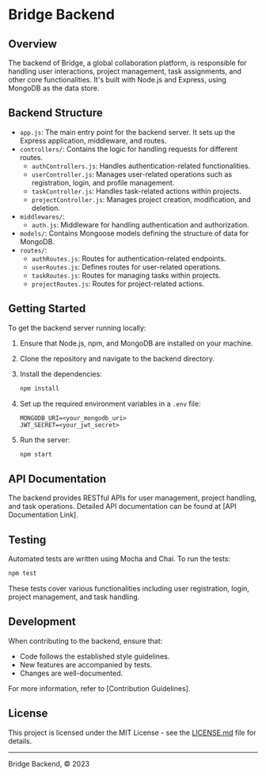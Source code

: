# Bridge Backend

## Overview

The backend of Bridge, a global collaboration platform, is responsible for handling user interactions, project management, task assignments, and other core functionalities. It's built with Node.js and Express, using MongoDB as the data store.

## Backend Structure

- `app.js`: The main entry point for the backend server. It sets up the Express application, middleware, and routes.
- `controllers/`: Contains the logic for handling requests for different routes.
  - `authControllers.js`: Handles authentication-related functionalities.
  - `userController.js`: Manages user-related operations such as registration, login, and profile management.
  - `taskController.js`: Handles task-related actions within projects.
  - `projectController.js`: Manages project creation, modification, and deletion.
- `middlewares/`:
  - `auth.js`: Middleware for handling authentication and authorization.
- `models/`: Contains Mongoose models defining the structure of data for MongoDB.
- `routes/`:
  - `authRoutes.js`: Routes for authentication-related endpoints.
  - `userRoutes.js`: Defines routes for user-related operations.
  - `taskRoutes.js`: Routes for managing tasks within projects.
  - `projectRoutes.js`: Routes for project-related actions.

## Getting Started

To get the backend server running locally:

1. Ensure that Node.js, npm, and MongoDB are installed on your machine.
2. Clone the repository and navigate to the backend directory.
3. Install the dependencies:

   ```bash
   npm install
   ```

4. Set up the required environment variables in a `.env` file:

   ```env
   MONGODB_URI=<your_mongodb_uri>
   JWT_SECRET=<your_jwt_secret>
   ```

5. Run the server:

   ```bash
   npm start
   ```

## API Documentation

The backend provides RESTful APIs for user management, project handling, and task operations. Detailed API documentation can be found at [API Documentation Link].

## Testing

Automated tests are written using Mocha and Chai. To run the tests:

```bash
npm test
```

These tests cover various functionalities including user registration, login, project management, and task handling.

## Development

When contributing to the backend, ensure that:

- Code follows the established style guidelines.
- New features are accompanied by tests.
- Changes are well-documented.

For more information, refer to [Contribution Guidelines].

## License

This project is licensed under the MIT License - see the [LICENSE.md](LICENSE.md) file for details.

---

Bridge Backend, © 2023